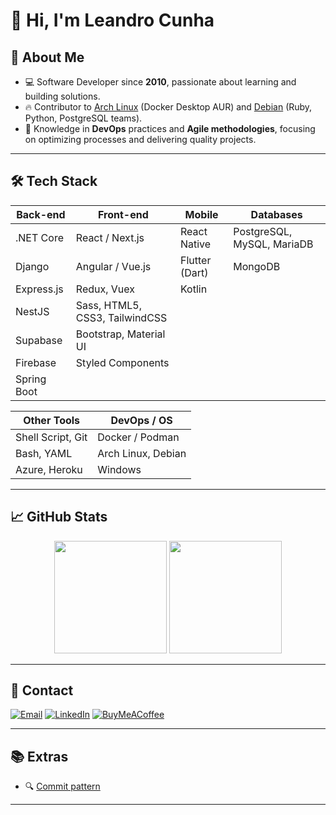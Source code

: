 # 👋 Hi, I'm Leandro Cunha

## 🚀 About Me

- 💻 Software Developer since **2010**, passionate about learning and building solutions.
- 🔥 Contributor to [Arch Linux](https://github.com/archlinux) (Docker Desktop AUR) and [Debian](https://github.com/debian) (Ruby, Python, PostgreSQL teams).
- 🚀 Knowledge in **DevOps** practices and **Agile methodologies**, focusing on optimizing processes and delivering quality projects.

---

## 🛠 Tech Stack

| Back-end    | Front-end                      | Mobile         | Databases                  |
| ----------- | ------------------------------ | -------------- | -------------------------- |
| .NET Core   | React / Next.js                | React Native   | PostgreSQL, MySQL, MariaDB |
| Django      | Angular / Vue.js               | Flutter (Dart) | MongoDB                    |
| Express.js  | Redux, Vuex                    | Kotlin         |                            |
| NestJS      | Sass, HTML5, CSS3, TailwindCSS |                |                            |
| Supabase    | Bootstrap, Material UI         |                |                            |
| Firebase    | Styled Components              |                |                            |
| Spring Boot |                                |                |                            |

| Other Tools       | DevOps / OS        |
| ----------------- | ------------------ |
| Shell Script, Git | Docker / Podman    |
| Bash, YAML        | Arch Linux, Debian |
| Azure, Heroku     | Windows            |

---

## 📈 GitHub Stats

<div align="center">
  <img height="180em" src="https://github-readme-stats.vercel.app/api?username=leandrocunha526&show_icons=true&theme=dracula&include_all_commits=true&count_private=true"/>
  <img height="180em" src="https://github-readme-stats.vercel.app/api/top-langs/?username=leandrocunha526&layout=compact&langs_count=10&theme=dracula"/>
</div>

---

## 🔗 Contact

[![Email](https://img.shields.io/badge/Email-D14836?style=for-the-badge&logo=gmail&logoColor=white)](mailto:leandrocunhaemail@gmail.com)
[![LinkedIn](https://img.shields.io/badge/LinkedIn-0077B5?style=for-the-badge&logo=linkedin&logoColor=white)](https://www.linkedin.com/in/leandrocunha123)
[![BuyMeACoffee](https://img.shields.io/badge/Buy%20Me%20a%20Coffee-FFDD00?style=for-the-badge&logo=buy-me-a-coffee&logoColor=black)](https://www.buymeacoffee.com/leandrocunha)

---

## 📚 Extras

- 🔍 [Commit pattern](https://gist.github.com/leandrocunha526/f5bf86a5429401af5acba7fe811d4e7d)

---
